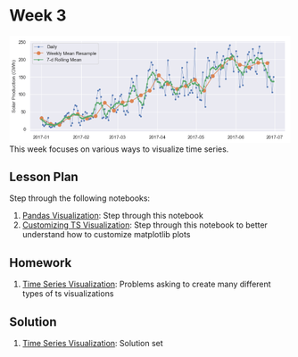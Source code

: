 # Week 3
![image](ts-viz.png)
This week focuses on various ways to visualize time series.

## Lesson Plan

Step through the following notebooks:
1. [Pandas Visualization](les1-pandas-viz.ipynb): Step through this notebook 
2. [Customizing TS Visualization](les2-customizing.ipynb): Step through this notebook to better understand how to customize matplotlib plots

## Homework

1. [Time Series Visualization](hw1-ts-viz.ipynb): Problems asking to create many different types of ts visualizations

## Solution

1. [Time Series Visualization](sol1-ts-viz.ipynb): Solution set